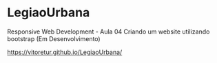 # LegiaoUrbana

Responsive Web Development - Aula 04
Criando um website utilizando bootstrap
(Em Desenvolvimento)

https://vitoretur.github.io/LegiaoUrbana/
